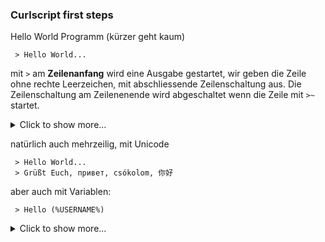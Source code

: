 ### Curlscript first steps

Hello World Programm (kürzer geht kaum)

     > Hello World...
    
 
mit `>` am **Zeilenanfang** wird eine Ausgabe gestartet,
wir geben die Zeile ohne rechte Leerzeichen, mit abschliessende Zeilenschaltung aus.
Die Zeilenschaltung am Zeilenenende wird abgeschaltet wenn die Zeile mit `>~` startet.

<details>
 <summary>Click to show more...</summary>
     
| Befehl        | Code    | Aktion         
| ------------- |---------| 
| writeln       | `>`     | 
| write         | `>~`    | 
| write-get-ln  | `><`    |  

</details>

natürlich auch mehrzeilig, mit Unicode

     > Hello World...
     > Grüßt Euch, привет, csókolom, 你好

aber auch mit Variablen:

     > Hello (%USERNAME%)
 <details>
  <summary>Click to show more...</summary>
  <markdown>   
 | Befehl        | Code    |      
 | ------------- |---------| 
 | writeln       | `>`     | 
 | write         | `>~`    |        
  </markdown>
</details>
